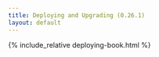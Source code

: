 ```yaml
---
title: Deploying and Upgrading (0.26.1)
layout: default
---
```


{% include_relative deploying-book.html %}
